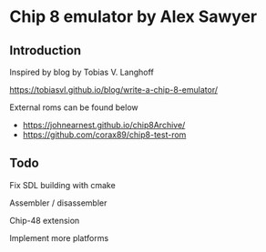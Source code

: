 # Chip 8 emulator by Alex Sawyer

## Introduction
Inspired by blog by Tobias V. Langhoff

https://tobiasvl.github.io/blog/write-a-chip-8-emulator/

External roms can be found below
- https://johnearnest.github.io/chip8Archive/
- https://github.com/corax89/chip8-test-rom

## Todo
Fix SDL building with cmake

Assembler / disassembler

Chip-48 extension

Implement more platforms